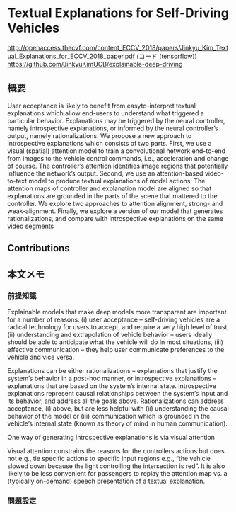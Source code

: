 # Textual Explanations for Self-Driving Vehicles
http://openaccess.thecvf.com/content_ECCV_2018/papers/Jinkyu_Kim_Textual_Explanations_for_ECCV_2018_paper.pdf
(コード (tensorflow))  
https://github.com/JinkyuKimUCB/explainable-deep-driving

## 概要 

User acceptance is likely to benefit from easyto-interpret textual explanations which allow end-users to understand what triggered a particular behavior. Explanations may be triggered by the neural controller, namely introspective explanations, or informed by the neural controller’s
output, namely rationalizations. We propose a new approach to introspective explanations which consists of two parts. First, we use a visual (spatial) attention
model to train a convolutional network end-to-end from images to the vehicle
control commands, i.e., acceleration and change of course. The controller’s attention identifies image regions that potentially influence the network’s output.
Second, we use an attention-based video-to-text model to produce textual explanations of model actions. The attention maps of controller and explanation
model are aligned so that explanations are grounded in the parts of the scene that
mattered to the controller. We explore two approaches to attention alignment,
strong- and weak-alignment. Finally, we explore a version of our model that
generates rationalizations, and compare with introspective explanations on the
same video segments

## Contributions

## 本文メモ

### 前提知識
Explainable models that make deep models more transparent are important for a number of
reasons: (i) user acceptance – self-driving vehicles are a radical technology for users
to accept, and require a very high level of trust, (ii) understanding and extrapolation of
vehicle behavior – users ideally should be able to anticipate what the vehicle will do
in most situations, (iii) effective communication – they help user communicate preferences to the vehicle and vice versa.

Explanations can be either rationalizations – explanations that justify the system’s
behavior in a post-hoc manner, or introspective explanations – explanations that are
based on the system’s internal state. Introspective explanations represent causal relationships between the system’s input and its behavior, and address all the goals above.
Rationalizations can address acceptance, (i) above, but are less helpful with (ii) understanding the causal behavior of the model or (iii) communication which is grounded in
the vehicle’s internal state (known as theory of mind in human communication).

One way of generating introspective explanations is via visual attention

Visual attention constrains the reasons for the controllers actions but does not e.g., tie specific actions to specific input regions e.g., “the
vehicle slowed down because the light controlling the intersection is red”. It is also
likely to be less convenient for passengers to replay the attention map vs. a (typically
on-demand) speech presentation of a textual explanation.


### 問題設定  
